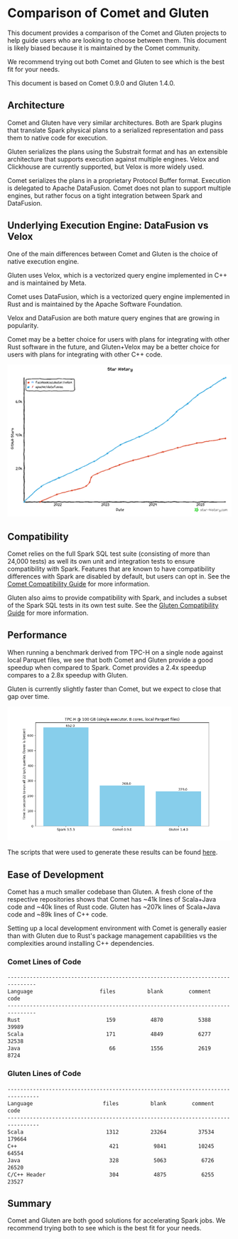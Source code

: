 <!---
  Licensed to the Apache Software Foundation (ASF) under one
  or more contributor license agreements.  See the NOTICE file
  distributed with this work for additional information
  regarding copyright ownership.  The ASF licenses this file
  to you under the Apache License, Version 2.0 (the
  "License"); you may not use this file except in compliance
  with the License.  You may obtain a copy of the License at

    http://www.apache.org/licenses/LICENSE-2.0

  Unless required by applicable law or agreed to in writing,
  software distributed under the License is distributed on an
  "AS IS" BASIS, WITHOUT WARRANTIES OR CONDITIONS OF ANY
  KIND, either express or implied.  See the License for the
  specific language governing permissions and limitations
  under the License.
-->

# Comparison of Comet and Gluten

This document provides a comparison of the Comet and Gluten projects to help guide users who are looking to choose
between them. This document is likely biased because it is maintained by the Comet community.

We recommend trying out both Comet and Gluten to see which is the best fit for your needs.

This document is based on Comet 0.9.0 and Gluten 1.4.0.

## Architecture

Comet and Gluten have very similar architectures. Both are Spark plugins that translate Spark physical plans to
a serialized representation and pass them to native code for execution.

Gluten serializes the plans using the Substrait format and has an extensible architecture that supports execution
against multiple engines. Velox and Clickhouse are currently supported, but Velox is more widely used.

Comet serializes the plans in a proprietary Protocol Buffer format. Execution is delegated to Apache DataFusion. Comet
does not plan to support multiple engines, but rather focus on a tight integration between Spark and DataFusion.

## Underlying Execution Engine: DataFusion vs Velox

One of the main differences between Comet and Gluten is the choice of native execution engine.

Gluten uses Velox, which is a vectorized query engine implemented in C++ and is maintained by Meta.

Comet uses DataFusion, which is a vectorized query engine implemented in Rust and is maintained by the
Apache Software Foundation.

Velox and DataFusion are both mature query engines that are growing in popularity.

Comet may be a better choice for users with plans for integrating with other Rust software in the future, and
Gluten+Velox may be a better choice for users with plans for integrating with other C++ code.

![github-stars-datafusion-velox.png](../_static/images/github-stars-datafusion-velox.png)

## Compatibility

Comet relies on the full Spark SQL test suite (consisting of more than 24,000 tests) as well its own unit and
integration tests to ensure compatibility with Spark. Features that are known to have compatibility differences with
Spark are disabled by default, but users can opt in. See the [Comet Compatibility Guide] for more information.

[Comet Compatibility Guide]: compatibility.md

Gluten also aims to provide compatibility with Spark, and includes a subset of the Spark SQL tests in its own test
suite. See the [Gluten Compatibility Guide] for more information.

[Gluten Compatibility Guide]: https://apache.github.io/incubator-gluten-site/archives/v1.3.0/velox-backend/limitations/

## Performance

When running a benchmark derived from TPC-H on a single node against local Parquet files, we see that both Comet
and Gluten provide a good speedup when compared to Spark. Comet provides a 2.4x speedup compares to a 2.8x speedup 
with Gluten.

Gluten is currently slightly faster than Comet, but we expect to close that gap over time.

![tpch_allqueries_comet_gluten.png](../_static/images//benchmark-results/0.9.0/tpch_spark_comet_gluten.png)

The scripts that were used to generate these results can be found [here](https://github.com/apache/datafusion-comet/tree/main/dev/benchmarks).

## Ease of Development

Comet has a much smaller codebase than Gluten. A fresh clone of the respective repositories shows that Comet has ~41k
lines of Scala+Java code and ~40k lines of Rust code. Gluten has ~207k lines of Scala+Java code and ~89k lines of C++
code.

Setting up a local development environment with Comet is generally easier than with Gluten due to Rust's package
management capabilities vs the complexities around installing C++ dependencies.

### Comet Lines of Code

```
-------------------------------------------------------------------------------
Language                     files          blank        comment           code
-------------------------------------------------------------------------------
Rust                           159           4870           5388          39989
Scala                          171           4849           6277          32538
Java                            66           1556           2619           8724
```

### Gluten Lines of Code

```
--------------------------------------------------------------------------------
Language                      files          blank        comment           code
--------------------------------------------------------------------------------
Scala                          1312          23264          37534         179664
C++                             421           9841          10245          64554
Java                            328           5063           6726          26520
C/C++ Header                    304           4875           6255          23527
```

## Summary

Comet and Gluten are both good solutions for accelerating Spark jobs. We recommend trying both to see which is the
best fit for your needs.
